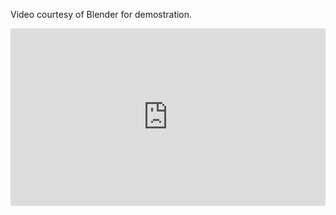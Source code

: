
<html> 
<body>

<p>Video courtesy of Blender for demostration.</p>

<div style="position: relative; padding-top: 56.25%;"><iframe src="https://iframe.mediadelivery.net/embed/32327/b727d5f8-2068-4b00-9358-22a4424d79f8?autoplay=true" loading="lazy" style="border: none; position: absolute; top: 0; height: 100%; width: 100%;" allow="accelerometer; gyroscope; autoplay; encrypted-media; picture-in-picture;" allowfullscreen="true"></iframe></div>

</body> 
</html>
